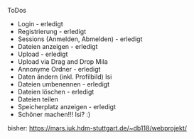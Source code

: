 ToDos

- Login - erledigt
- Registrierung - erledigt
- Sessions (Anmelden, Abmelden) - erledigt
- Dateien anzeigen - erledigt
- Upload - erledigt
- Upload via Drag and Drop Mila 
- Annonyme Ordner - erledigt
- Daten ändern (inkl. Profilbild) Isi
- Dateien umbenennen - erledigt
- Dateien löschen - erledigt
- Dateien teilen
- Speicherplatz anzeigen - erledigt
- Schöner machen!!! Isi? :)

bisher: https://mars.iuk.hdm-stuttgart.de/~db118/webprojekt/
